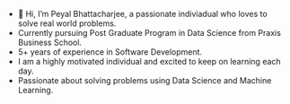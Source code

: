 - 👋 Hi, I’m Peyal Bhattacharjee, a passionate indiviadual who loves to solve real world problems.
-    Currently pursuing Post Graduate Program in Data Science from Praxis Business School.
-    5+ years of experience in Software Development.
-    I am a highly motivated individual and excited to keep on learning each day.
-    Passionate about solving problems using Data Science and Machine Learning.

<!---
PeyalBhattacharjee/PeyalBhattacharjee is a ✨ special ✨ repository because its `README.md` (this file) appears on your GitHub profile.
You can click the Preview link to take a look at your changes.
--->

